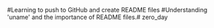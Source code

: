 #Learning to push to GitHub and create README files
#Understanding 'uname' and the importance of README files.# zero_day
